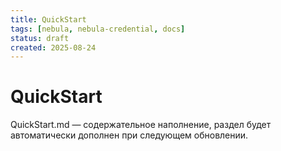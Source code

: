 ```yaml
---
title: QuickStart
tags: [nebula, nebula-credential, docs]
status: draft
created: 2025-08-24
---
```


# QuickStart

QuickStart.md — содержательное наполнение, раздел будет автоматически дополнен при следующем обновлении.
